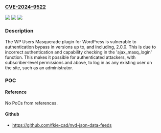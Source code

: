 ### [CVE-2024-9522](https://cve.mitre.org/cgi-bin/cvename.cgi?name=CVE-2024-9522)
![](https://img.shields.io/static/v1?label=Product&message=WP%20Users%20Masquerade&color=blue)
![](https://img.shields.io/static/v1?label=Version&message=*%3C%3D%202.0.0%20&color=brighgreen)
![](https://img.shields.io/static/v1?label=Vulnerability&message=CWE-288%20Authentication%20Bypass%20Using%20an%20Alternate%20Path%20or%20Channel&color=brighgreen)

### Description

The WP Users Masquerade plugin for WordPress is vulnerable to authentication bypass in versions up to, and including, 2.0.0. This is due to incorrect authentication and capability checking in the 'ajax_masq_login' function. This makes it possible for authenticated attackers, with subscriber-level permissions and above, to log in as any existing user on the site, such as an administrator.

### POC

#### Reference
No PoCs from references.

#### Github
- https://github.com/fkie-cad/nvd-json-data-feeds

